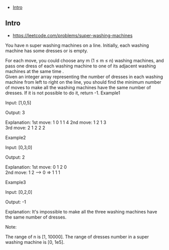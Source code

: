 - [Intro](#intro)

## Intro

- https://leetcode.com/problems/super-washing-machines

You have n super washing machines on a line. Initially, each washing machine has some dresses or is empty. 

For each move, you could choose any m (1 ≤ m ≤ n) washing machines, and pass one dress of each washing machine to one of its adjacent washing machines  at the same time .  
Given an integer array representing the number of dresses in each washing machine from left to right on the line, you should find the minimum number of moves to make all the washing machines have the same number of dresses. If it is not possible to do it, return -1.
Example1

Input: [1,0,5]

Output: 3

Explanation: 
1st move:    1     0     1     1     4
2nd move:    1     2     1     3    
3rd move:    2     1     2     2     2   

Example2

Input: [0,3,0]

Output: 2

Explanation: 
1st move:    0     1     2     0    
2nd move:    1     2 --> 0    =>    1     1     1     

Example3

Input: [0,2,0]

Output: -1

Explanation: 
It's impossible to make all the three washing machines have the same number of dresses. 

Note:

The range of n is [1, 10000].
The range of dresses number in a super washing machine is [0, 1e5].


